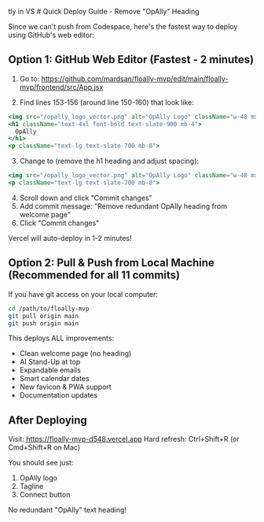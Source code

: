 tly in VS # Quick Deploy Guide - Remove "OpAlly" Heading

Since we can't push from Codespace, here's the fastest way to deploy using GitHub's web editor:

## Option 1: GitHub Web Editor (Fastest - 2 minutes)

1. Go to: https://github.com/mardsan/floally-mvp/edit/main/floally-mvp/frontend/src/App.jsx

2. Find lines 153-156 (around line 150-160) that look like:
```jsx
<img src="/opally_logo_vector.png" alt="OpAlly Logo" className="w-48 mx-auto mb-6" />
<h1 className="text-4xl font-bold text-slate-900 mb-4">
  OpAlly
</h1>
<p className="text-lg text-slate-700 mb-8">
```

3. Change to (remove the h1 heading and adjust spacing):
```jsx
<img src="/opally_logo_vector.png" alt="OpAlly Logo" className="w-48 mx-auto mb-8" />
<p className="text-lg text-slate-700 mb-8">
```

4. Scroll down and click "Commit changes"
5. Add commit message: "Remove redundant OpAlly heading from welcome page"
6. Click "Commit changes"

Vercel will auto-deploy in 1-2 minutes!

## Option 2: Pull & Push from Local Machine (Recommended for all 11 commits)

If you have git access on your local computer:

```bash
cd /path/to/floally-mvp
git pull origin main
git push origin main
```

This deploys ALL improvements:
- Clean welcome page (no heading)
- AI Stand-Up at top
- Expandable emails
- Smart calendar dates
- New favicon & PWA support
- Documentation updates

## After Deploying

Visit: https://floally-mvp-d548.vercel.app
Hard refresh: Ctrl+Shift+R (or Cmd+Shift+R on Mac)

You should see just:
1. OpAlly logo
2. Tagline
3. Connect button

No redundant "OpAlly" text heading!
